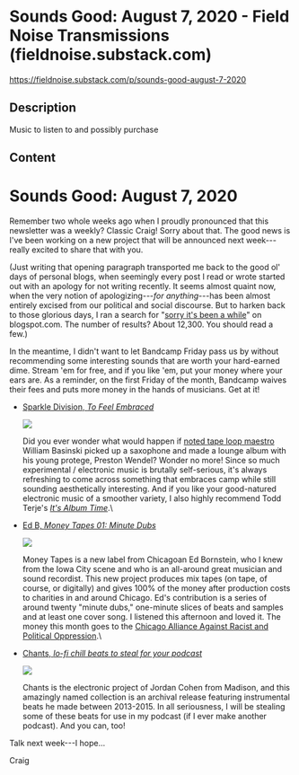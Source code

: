 # Sounds Good: August 7, 2020 - Field Noise Transmissions (fieldnoise.substack.com)

<https://fieldnoise.substack.com/p/sounds-good-august-7-2020>

## Description

Music to listen to and possibly purchase

## Content

Sounds Good: August 7, 2020
===========================

Remember two whole weeks ago when I proudly pronounced that this newsletter was a weekly? Classic Craig! Sorry about that. The good news is I've been working on a new project that will be announced next week---really excited to share that with you.

(Just writing that opening paragraph transported me back to the good ol' days of personal blogs, when seemingly every post I read or wrote started out with an apology for not writing recently. It seems almost quaint now, when the very notion of apologizing---*for anything*---has been almost entirely excised from our political and social discourse. But to harken back to those glorious days, I ran a search for "[sorry it's been a while](https://www.google.com/search?client=safari&sxsrf=ALeKk02O5W-EtJ1ecDSbUHGqZm7HW06dYg%3A1596830404104&source=hp&ei=xLItX8WGA4GltQal77KoBg&q=site%3A*.blogspot.com+%22sorry+it%27s+been+a+while%22&oq=site%3A*.blogspot.com+%22sorry+it%27s+been+a+while%22&gs_lcp=CgZwc3ktYWIQAzoECCMQJzoFCAAQkQI6BAgAEEM6DgguELEDEIMBEMcBEKMCOggIABCxAxCDAToHCAAQsQMQQzoICC4QxwEQrwE6CwguELEDEMcBEKMCOgUIABCxAzoHCAAQsQMQClDLEFiBa2DYbGgAcAB4AIABrAGIAcATkgEENDMuMpgBAKABAaoBB2d3cy13aXo&sclient=psy-ab&ved=0ahUKEwjF-P_n8InrAhWBUs0KHaW3DGUQ4dUDCAw&uact=5)" on blogspot.com. The number of results? About 12,300. You should read a few.)

In the meantime, I didn't want to let Bandcamp Friday pass us by without recommending some interesting sounds that are worth your hard-earned dime. Stream 'em for free, and if you like 'em, put your money where your ears are. As a reminder, on the first Friday of the month, Bandcamp waives their fees and puts more money in the hands of musicians. Get at it!

-   [Sparkle Division, ](https://sparkledivision.bandcamp.com/)*[To Feel Embraced](https://sparkledivision.bandcamp.com/)*

    [![](https://cdn.substack.com/image/fetch/w_1456,c_limit,f_auto,q_auto:good,fl_progressive:steep/https%3A%2F%2Fbucketeer-e05bbc84-baa3-437e-9518-adb32be77984.s3.amazonaws.com%2Fpublic%2Fimages%2F0bf967cc-aecc-42d1-8524-426bcd4d0108_700x700.jpeg)](https://cdn.substack.com/image/fetch/f_auto,q_auto:good,fl_progressive:steep/https%3A%2F%2Fbucketeer-e05bbc84-baa3-437e-9518-adb32be77984.s3.amazonaws.com%2Fpublic%2Fimages%2F0bf967cc-aecc-42d1-8524-426bcd4d0108_700x700.jpeg)

    Did you ever wonder what would happen if [noted tape loop maestro](https://pitchfork.com/reviews/albums/577-the-disintegration-loops-i-iv/) William Basinski picked up a saxophone and made a lounge album with his young protege, Preston Wendel? Wonder no more! Since so much experimental / electronic music is brutally self-serious, it's always refreshing to come across something that embraces camp while still sounding aesthetically interesting. And if you like your good-natured electronic music of a smoother variety, I also highly recommend Todd Terje's *[It's Album Time](https://open.spotify.com/album/4pefQ21iSk8hdnxw3WSB5Y?si=m9Llh-EATqiFV5YQX4IZmg)*.\

-   [Ed B, ](https://moneytapes.bandcamp.com/releases)*[Money Tapes 01: Minute Dubs](https://moneytapes.bandcamp.com/releases)*

    [![](https://cdn.substack.com/image/fetch/w_1456,c_limit,f_auto,q_auto:good,fl_progressive:steep/https%3A%2F%2Fbucketeer-e05bbc84-baa3-437e-9518-adb32be77984.s3.amazonaws.com%2Fpublic%2Fimages%2Fbc8ea995-4817-47fc-b103-b3fd6b28aa69_700x700.jpeg)](https://cdn.substack.com/image/fetch/f_auto,q_auto:good,fl_progressive:steep/https%3A%2F%2Fbucketeer-e05bbc84-baa3-437e-9518-adb32be77984.s3.amazonaws.com%2Fpublic%2Fimages%2Fbc8ea995-4817-47fc-b103-b3fd6b28aa69_700x700.jpeg)

    Money Tapes is a new label from Chicagoan Ed Bornstein, who I knew from the Iowa City scene and who is an all-around great musician and sound recordist. This new project produces mix tapes (on tape, of course, or digitally) and gives 100% of the money after production costs to charities in and around Chicago. Ed's contribution is a series of around twenty "minute dubs," one-minute slices of beats and samples and at least one cover song. I listened this afternoon and loved it. The money this month goes to the [Chicago Alliance Against Racist and Political Oppression](https://www.caarpr.org/).\

-   [Chants, ](https://chants.bandcamp.com/album/lo-fi-chill-beats-to-steal-for-your-podcast)*[lo-fi chill beats to steal for your podcast](https://chants.bandcamp.com/album/lo-fi-chill-beats-to-steal-for-your-podcast)*

    [![](https://cdn.substack.com/image/fetch/w_1456,c_limit,f_auto,q_auto:good,fl_progressive:steep/https%3A%2F%2Fbucketeer-e05bbc84-baa3-437e-9518-adb32be77984.s3.amazonaws.com%2Fpublic%2Fimages%2Fe716e83d-637a-4614-99ea-5c3ec8eb15fa_700x700.jpeg)](https://cdn.substack.com/image/fetch/f_auto,q_auto:good,fl_progressive:steep/https%3A%2F%2Fbucketeer-e05bbc84-baa3-437e-9518-adb32be77984.s3.amazonaws.com%2Fpublic%2Fimages%2Fe716e83d-637a-4614-99ea-5c3ec8eb15fa_700x700.jpeg)

    Chants is the electronic project of Jordan Cohen from Madison, and this amazingly named collection is an archival release featuring instrumental beats he made between 2013-2015. In all seriousness, I will be stealing some of these beats for use in my podcast (if I ever make another podcast). And you can, too!

Talk next week---I hope...

Craig
